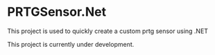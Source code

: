 # PRTGSensor.Net
This project is used to quickly create a custom prtg sensor using .NET

This project is currently under development. 
